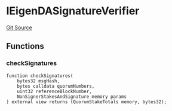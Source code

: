 # IEigenDASignatureVerifier
[Git Source](https://github.com/Layr-Labs/eigenda/blob/538f0525d9ff112a8ba32701edaf2860a0ad7306/src/interfaces/IEigenDASignatureVerifier.sol)


## Functions
### checkSignatures


```solidity
function checkSignatures(
    bytes32 msgHash,
    bytes calldata quorumNumbers,
    uint32 referenceBlockNumber,
    NonSignerStakesAndSignature memory params
) external view returns (QuorumStakeTotals memory, bytes32);
```

